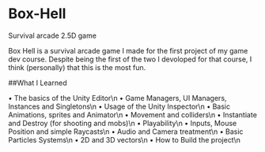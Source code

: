# Box-Hell
Survival arcade 2.5D game

Box Hell is a survival arcade game I made for the first project of my game dev course. 
Despite being the first of the two I devoloped for that course, I think (personally) that this is the most fun.


##What I Learned

• The basics of the Unity Editor\n
• Game Managers, UI Managers, Instances and Singletons\n
• Usage of the Unity Inspector\n
• Basic Animations, sprites and Animator\n
• Movement and colliders\n
• Instantiate and Destroy (for shooting and mobs)\n
• Playability\n
• Inputs, Mouse Position and simple Raycasts\n
• Audio and Camera treatment\n
• Basic Particles Systems\n
• 2D and 3D vectors\n
• How to Build the project\n


